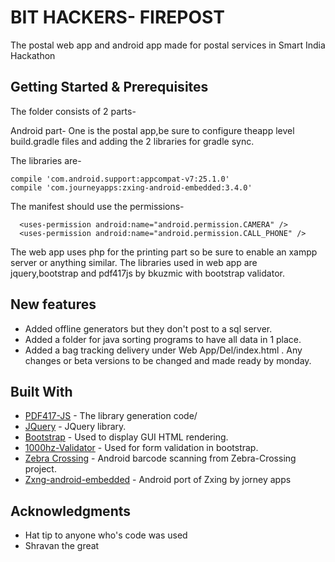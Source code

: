 # BIT HACKERS- FIREPOST

The postal web app and android app made for postal services in Smart India Hackathon 

## Getting Started & Prerequisites

The folder consists of 2 parts-

  Android part-
  One is the postal app,be sure to configure theapp level build.gradle files and adding the 2 libraries for gradle sync.

  The libraries are-
  ```
  compile 'com.android.support:appcompat-v7:25.1.0'
  compile 'com.journeyapps:zxing-android-embedded:3.4.0'
  ```

  The manifest should use the permissions-
  ```
    <uses-permission android:name="android.permission.CAMERA" />
    <uses-permission android:name="android.permission.CALL_PHONE" />
  ```

  The web app uses php for the printing part so be sure to enable an xampp server or anything similar.
  The libraries used in web app are jquery,bootstrap and pdf417js by bkuzmic with bootstrap validator.

## New features
* Added offline generators but they don't post to a sql server.
* Added a folder for java sorting programs to have all data in 1 place.
* Added a bag tracking delivery under Web App/Del/index.html .    Any changes or beta versions to be changed and made ready by monday.


## Built With

* [PDF417-JS](https://github.com/bkuzmic/pdf417-js) - The library generation code/
* [JQuery](https://jquery.com/) - JQuery library.
* [Bootstrap](getbootstrap.com/) - Used to display GUI HTML rendering.
* [1000hz-Validator](1000hz.github.io/bootstrap-validator/) - Used for form validation in bootstrap.
* [Zebra Crossing](https://github.com/zxing/zxing) - Android barcode scanning from Zebra-Crossing project.
* [Zxng-android-embedded](https://github.com/journeyapps/zxing-android-embedded) - Android port of Zxing by jorney apps


## Acknowledgments

* Hat tip to anyone who's code was used
* Shravan the great
